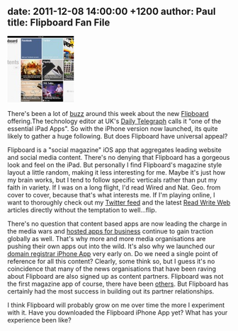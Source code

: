 date: 2011-12-08 14:00:00 +1200
author: Paul
title: Flipboard Fan File
----

![flipboard.jpg](/media/2011-12-08-flipboard.jpg)

There's been a lot of [buzz](http://thenextweb.com/apps/2011/12/07/flipboard-comes-to-the-iphone-and-you-can-download-it-now/) around this week about the new [Flipboard](http://itunes.apple.com/nz/app/flipboard/id358801284?mt=8) offering.The technology editor at UK's [Daily Telegraph](http://www.telegraph.co.uk/technology/mobile-app-reviews/8941206/Flipboard-for-iPhone-review.html) calls it "one of the essential iPad Apps". So with the iPhone version now launched, its quite likely to gather a huge following. But does Flipboard have universal appeal?

Flipboard is a "social magazine" iOS app that aggregates leading website and social media content. There's no denying that Flipboard has a gorgeous look and feel on the iPad. But personally I find Flipboard's magazine style layout a little random, making it less interesting for me. Maybe it's just how my brain works, but I tend to follow specific verticals rather than put my faith in variety. If I was on a long flight, I'd read Wired and Nat. Geo. from cover to cover, because that's what interests me. If I'm playing online, I want to thoroughly check out my [Twitter feed](https://twitter.com/#%21/iWantMyNameNZ) and the latest [Read Write Web](http://www.readwriteweb.com/archives/flipboard_iphone_app.php) articles directly without the temptation to well...flip.

There's no question that content based apps are now leading the charge in the media wars and [hosted apps for business](https://iwantmyname.co.nz/services) continue to gain traction globally as well. That's why more and more media organisations are pushing their own apps out into the wild. It's also why we launched our [domain registrar iPhone App](https://iwantmyname.co.nz/iphone) very early on. Do we need a single point of reference for all this content? Clearly, some think so, but I guess it's no coincidence that many of the news organisations that have been raving about Flipboard are also signed up as content partners. Flipboard was not the first magazine app of course, there have been [others](http://blog.appboy.com/2011/02/is-flyscreen-for-iphone-the-flipboard-we-never-got/). But Flipboard has certainly had the most success in building out its partner relationships.

I think Flipboard will probably grow on me over time the more I experiment with it. Have you downloaded the Flipboard iPhone App yet? What has your experience been like?
